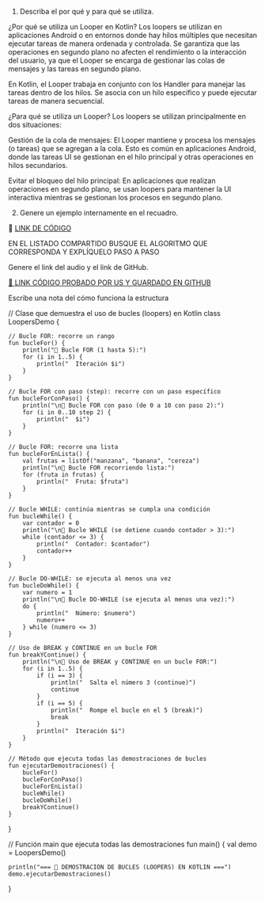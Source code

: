 1. Describa el por qué y para qué se utiliza.

¿Por qué se utiliza un Looper en Kotlin?
Los loopers se utilizan en aplicaciones Android o en entornos donde hay hilos múltiples que necesitan ejecutar tareas de manera ordenada y controlada. Se garantiza que las operaciones en segundo plano no afecten el rendimiento o la interacción del usuario, ya que el Looper se encarga de gestionar las colas de mensajes y las tareas en segundo plano.

En Kotlin, el Looper trabaja en conjunto con los Handler para manejar las tareas dentro de los hilos. Se asocia con un hilo específico y puede ejecutar tareas de manera secuencial.

¿Para qué se utiliza un Looper?
Los loopers se utilizan principalmente en dos situaciones:

Gestión de la cola de mensajes: El Looper mantiene y procesa los mensajes (o tareas) que se agregan a la cola. Esto es común en aplicaciones Android, donde las tareas UI se gestionan en el hilo principal y otras operaciones en hilos secundarios.

Evitar el bloqueo del hilo principal: En aplicaciones que realizan operaciones en segundo plano, se usan loopers para mantener la UI interactiva mientras se gestionan los procesos en segundo plano.

2. Genere un ejemplo internamente en el recuadro.

🔗 [LINK DE CÓDIGO](https://pl.kotl.in/-i749olvs)


EN EL LISTADO COMPARTIDO BUSQUE EL ALGORITMO QUE CORRESPONDA Y EXPLÍQUELO PASO A PASO

Genere el link del audio y el link de GitHub.

[🔗 LINK CÓDIGO PROBADO POR US Y GUARDADO EN GITHUB](https://github.com/Lastshaw0724/Tarjetas-kotlin-/blob/main/LOOPERS/Captura%20de%20pantalla%202025-05-05%20162025.png)

Escribe una nota del cómo funciona la estructura

// Clase que demuestra el uso de bucles (loopers) en Kotlin
class LoopersDemo {

    // Bucle FOR: recorre un rango
    fun bucleFor() {
        println("🔹 Bucle FOR (1 hasta 5):")
        for (i in 1..5) {
            println("  Iteración $i")
        }
    }

    // Bucle FOR con paso (step): recorre con un paso específico
    fun bucleForConPaso() {
        println("\n🔹 Bucle FOR con paso (de 0 a 10 con paso 2):")
        for (i in 0..10 step 2) {
            println("  $i")
        }
    }

    // Bucle FOR: recorre una lista
    fun bucleForEnLista() {
        val frutas = listOf("manzana", "banana", "cereza")
        println("\n🔹 Bucle FOR recorriendo lista:")
        for (fruta in frutas) {
            println("  Fruta: $fruta")
        }
    }

    // Bucle WHILE: continúa mientras se cumpla una condición
    fun bucleWhile() {
        var contador = 0
        println("\n🔹 Bucle WHILE (se detiene cuando contador > 3):")
        while (contador <= 3) {
            println("  Contador: $contador")
            contador++
        }
    }

    // Bucle DO-WHILE: se ejecuta al menos una vez
    fun bucleDoWhile() {
        var numero = 1
        println("\n🔹 Bucle DO-WHILE (se ejecuta al menos una vez):")
        do {
            println("  Número: $numero")
            numero++
        } while (numero <= 3)
    }

    // Uso de BREAK y CONTINUE en un bucle FOR
    fun breakYContinue() {
        println("\n🔹 Uso de BREAK y CONTINUE en un bucle FOR:")
        for (i in 1..5) {
            if (i == 3) {
                println("  Salta el número 3 (continue)")
                continue
            }
            if (i == 5) {
                println("  Rompe el bucle en el 5 (break)")
                break
            }
            println("  Iteración $i")
        }
    }

    // Método que ejecuta todas las demostraciones de bucles
    fun ejecutarDemostraciones() {
        bucleFor()
        bucleForConPaso()
        bucleForEnLista()
        bucleWhile()
        bucleDoWhile()
        breakYContinue()
    }
}

// Función main que ejecuta todas las demostraciones
fun main() {
    val demo = LoopersDemo()

    println("=== 🔄 DEMOSTRACIÓN DE BUCLES (LOOPERS) EN KOTLIN ===")
    demo.ejecutarDemostraciones()
}
